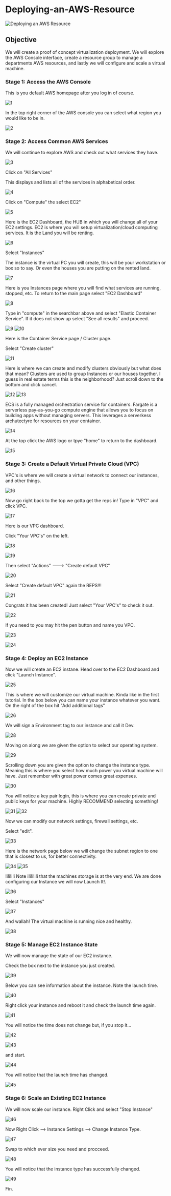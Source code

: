 # Deploying-an-AWS-Resource

![Deploying an AWS Resource](https://github.com/Magee3/Deploying-an-AWS-Resource/assets/134301259/63eb0d98-faeb-43f1-9431-eb3c0b86f48f)


## Objective

We will create a proof of concept virtualization deployment. We will explore the AWS Console interface, create a resource group to manage a departments AWS resources, and lastly we will configure and scale a virtual machine.

### Stage 1: Access the AWS Console

This is you default AWS homepage after you log in of course. 

![1](https://github.com/Magee3/Deploying-an-AWS-Resource/assets/134301259/13bd0b15-99a0-42d9-b833-ab6feb05051c)

In the top right corner of the AWS console you can select what region you would like to be in. 

![2](https://github.com/Magee3/Deploying-an-AWS-Resource/assets/134301259/0e9cf9c0-7793-43fd-a037-f763dc86b261)


### Stage 2: Access Common AWS Services

We will continue to explore AWS and check out what services they have.

![3](https://github.com/Magee3/Deploying-an-AWS-Resource/assets/134301259/dbd3604d-ff9d-4c61-b1c0-fd939ac87c7b)

Click on "All Services" 

This displays and lists all of the services in alphabetical order.

![4](https://github.com/Magee3/Deploying-an-AWS-Resource/assets/134301259/5117d4f7-a653-476d-a9c7-cb16a670d56c)

Click on "Compute" the select EC2"

![5](https://github.com/Magee3/Deploying-an-AWS-Resource/assets/134301259/6516a490-38e5-4d2a-b730-b1c7d7761ae0)

Here is the EC2 Dashboard, the HUB in which you will change all of your EC2 settings. EC2 is where you will setup virtualization/cloud computing services. It is the Land you will be renting.

![6](https://github.com/Magee3/Deploying-an-AWS-Resource/assets/134301259/84f9aece-55c0-4694-9a93-31e382c63d15)

Select "Instances"

The instance is the virtual PC you will create, this will be your workstation or box so to say. Or even the houses you are putting on the rented land.

![7](https://github.com/Magee3/Deploying-an-AWS-Resource/assets/134301259/ecb9e04d-4b4b-486e-b32e-76444736a366)

Here is you Instances page where you will find what services are running, stopped, etc. To return to the main page select "EC2 Dashboard"

![8](https://github.com/Magee3/Deploying-an-AWS-Resource/assets/134301259/a1599489-01b2-4126-a493-72fc2b7fb3f2)

Type in "compute" in the searchbar above and select "Elastic Container Service". If it does not show up select "See all results" and proceed.

![9](https://github.com/Magee3/Deploying-an-AWS-Resource/assets/134301259/3e1ff209-6dab-4893-84fe-e37c7d5dddba)
![10](https://github.com/Magee3/Deploying-an-AWS-Resource/assets/134301259/3ae1c321-abbb-4500-b9ec-68133a801142)

Here is the Container Service page / Cluster page. 

Select "Create cluster"

![11](https://github.com/Magee3/Deploying-an-AWS-Resource/assets/134301259/34bbd7c0-1f8c-448b-bdce-4e8c8157d490)

Here is where we can create and modify clusters obviously but what does that mean? Clusters are used to group Instances or our houses together. I guess in real estate terms this is the neighborhood? Just scroll down to the bottom and click cancel. 

![12](https://github.com/Magee3/Deploying-an-AWS-Resource/assets/134301259/a1139cf6-86e0-420e-97fe-4c334ec0a643)
![13](https://github.com/Magee3/Deploying-an-AWS-Resource/assets/134301259/2cbcd107-d185-4df2-b369-e9ab3506312f)

ECS is a fully managed orchestration service for containers. Fargate is a serverless pay-as-you-go compute engine that allows you to focus on building apps without managing servers. This leverages a serverkess archutectyre for resources on your container.

![14](https://github.com/Magee3/Deploying-an-AWS-Resource/assets/134301259/db3522e1-712f-437a-95e2-4f0860865737)

At the top click the AWS logo or tpye "home" to return to the dashboard.

![15](https://github.com/Magee3/Deploying-an-AWS-Resource/assets/134301259/ffb285dc-f970-43cb-b3d1-53f4f5cddc94)


### Stage 3: Create a Default Virtual Private Cloud (VPC)

VPC's is where we will create a virtual network to connect our instances, and other things.

![16](https://github.com/Magee3/Deploying-an-AWS-Resource/assets/134301259/fa02d8af-94b7-437a-b72d-edc0c667f521)

Now go right back to the top we gotta get the reps in! Type in "VPC" and click VPC.

![17](https://github.com/Magee3/Deploying-an-AWS-Resource/assets/134301259/4b96d3e9-2ae1-48ab-b2b7-5fcdb4e22207)

Here is our VPC dashboard.

Click "Your VPC's" on the left.

![18](https://github.com/Magee3/Deploying-an-AWS-Resource/assets/134301259/5dc82f94-ba0e-4273-aeaa-be43a84b7f34)

![19](https://github.com/Magee3/Deploying-an-AWS-Resource/assets/134301259/ea4b3fb3-ee11-4c1d-88f3-82e5a98772a6)

Then select "Actions" ---> "Create default VPC"

![20](https://github.com/Magee3/Deploying-an-AWS-Resource/assets/134301259/ff36ebd1-36b8-4b42-a981-f3589bc6771b)

Select "Create default VPC" again the REPS!!!

![21](https://github.com/Magee3/Deploying-an-AWS-Resource/assets/134301259/e2ad55ff-19b0-4640-bdb0-e143b65039d6)

Congrats it has been created! Just select "Your VPC's" to check it out.

![22](https://github.com/Magee3/Deploying-an-AWS-Resource/assets/134301259/3d8510a2-9f8d-47c7-b254-c167e411cbd7)

If you need to you may hit the pen button and name you VPC.

![23](https://github.com/Magee3/Deploying-an-AWS-Resource/assets/134301259/4558f8ad-a0d9-4c1c-acc0-cad9e25ce70f)

![24](https://github.com/Magee3/Deploying-an-AWS-Resource/assets/134301259/c9502bee-9b58-45fc-a390-c0bbb9dbd67f)


### Stage 4: Deploy an EC2 Instance

Now we will create an EC2 instane. Head over to the EC2 Dashboard and click "Launch Instance".

![25](https://github.com/Magee3/Deploying-an-AWS-Resource/assets/134301259/76e06c54-6d1e-4824-ad01-b714b996a8ea)

This is where we will customize our virtual machine. Kinda like in the first tutorial. <!-- Note to self start numbering the tutorials! -->
In the box below you can name your instance whatever you want. On the right of the box hit "Add additional tags"

![26](https://github.com/Magee3/Deploying-an-AWS-Resource/assets/134301259/7d335b04-4838-4642-a5bb-fce3a1db80ee)

We will sign a Environment tag to our instance and call it Dev.

![28](https://github.com/Magee3/Deploying-an-AWS-Resource/assets/134301259/0d97a464-1b60-4158-bd1a-2af98c962b8e)

Moving on along we are given the option to select our operating system.

![29](https://github.com/Magee3/Deploying-an-AWS-Resource/assets/134301259/f70d6389-0670-4cdf-94a4-522fbff1aee1)

Scrolling down you are given the option to change the instance type. Meaning this is where you select how much power you virtual machine will have. Just remember with great power comes great expenses.

![30](https://github.com/Magee3/Deploying-an-AWS-Resource/assets/134301259/fa11ad19-cd55-4167-ab3f-be54a559b1d2)

You will notice a key pair login, this is where you can create private and public keys for your machine. Highly RECOMMEND selecting something!

![31](https://github.com/Magee3/Deploying-an-AWS-Resource/assets/134301259/af63fa9d-6a2d-481d-8a28-939b84faadeb)
![32](https://github.com/Magee3/Deploying-an-AWS-Resource/assets/134301259/088dd9eb-7b67-4156-8991-658dc80e7ca1)

Now we can modify our network settings, firewall settings, etc. 

Select "edit".

![33](https://github.com/Magee3/Deploying-an-AWS-Resource/assets/134301259/b0d020e5-434a-4e4b-ac12-f594c5ca908d)

Here is the network page below we will change the subnet region to one that is closest to us, for better connectivity.

![34](https://github.com/Magee3/Deploying-an-AWS-Resource/assets/134301259/f4855956-36df-4740-83db-9a864287376d)
![35](https://github.com/Magee3/Deploying-an-AWS-Resource/assets/134301259/8417e58b-4a67-4a6e-adb5-9337082da0ca)

!i!i!i!i Note i!i!i!i!i that the machines storage is at the very end. We are done configuring our Instance we will now Launch It!.

![36](https://github.com/Magee3/Deploying-an-AWS-Resource/assets/134301259/bd1e7943-d2bb-45d6-a200-1e5a4fa86fde)

Select "Instances"

![37](https://github.com/Magee3/Deploying-an-AWS-Resource/assets/134301259/c33dc7c5-8a8b-485d-b403-765dee1cf1d2)

And wallah! The virtual machine is running nice and healthy.

![38](https://github.com/Magee3/Deploying-an-AWS-Resource/assets/134301259/98c1b0e8-a6ad-4cfd-8f53-fd26c8805236)



### Stage 5: Manage EC2 Instance State

We will now manage the state of our EC2 instance.

Check the box next to the instance you just created.

![39](https://github.com/Magee3/Deploying-an-AWS-Resource/assets/134301259/422d4b41-38ab-47d9-becc-e1f3e1ae98f2)

Below you can see information about the instance. Note the launch time.

![40](https://github.com/Magee3/Deploying-an-AWS-Resource/assets/134301259/31c62e5f-6051-4ae3-a974-5f0ebc46c9ba)

Right click your instance and reboot it and check the launch time again.

![41](https://github.com/Magee3/Deploying-an-AWS-Resource/assets/134301259/0f62f17d-d247-4385-ad96-f2ff8c3f0060)

You will notice the time does not change but, if you stop it...

![42](https://github.com/Magee3/Deploying-an-AWS-Resource/assets/134301259/4b481e54-b478-4f8e-aed9-996adc0f6eb0)

![43](https://github.com/Magee3/Deploying-an-AWS-Resource/assets/134301259/23884eb8-c134-4b6e-9052-0e96a37bbbf4)

and start.

![44](https://github.com/Magee3/Deploying-an-AWS-Resource/assets/134301259/54b740bf-ff84-4a3b-b230-60d437a3da4d)

You will notice that the launch time has changed.

![45](https://github.com/Magee3/Deploying-an-AWS-Resource/assets/134301259/4554ba80-600a-421c-9ea1-2c8aedda8a7e)


### Stage 6: Scale an Existing EC2 Instance

We will now scale our instance. 
Right Click and select "Stop Instance"

![46](https://github.com/Magee3/Deploying-an-AWS-Resource/assets/134301259/0d324ec6-9401-4ad4-b6ee-ad76eafcbc43)

Now Right Click --> Instance Settings --> Change Instance Type.

![47](https://github.com/Magee3/Deploying-an-AWS-Resource/assets/134301259/d2ba2a3b-1231-4b38-8c11-d1c261d60d5e)

Swap to which ever size you need and procceed.

![48](https://github.com/Magee3/Deploying-an-AWS-Resource/assets/134301259/2f73d154-fbf7-4a38-a703-147be09d4382)

You will notice that the instance type has successfully changed.

![49](https://github.com/Magee3/Deploying-an-AWS-Resource/assets/134301259/d501ecf8-599f-42e9-90fc-70500c68fd70)

Fin.



